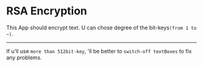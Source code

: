 **RSA Encryption**
=================
This App should encrypt text. U can chose degree of the bit-keys`(from 1 to ~)`.
***
If u'll use `more than 512bit-key`, 'll be better to `switch-off textBoxes` to fix any problems.

